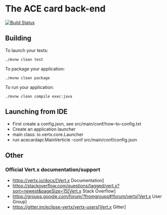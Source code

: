 # The ACE card back-end

[![Build Status](https://travis-ci.com/anti-social-engineers/AceCardAPI.svg?branch=master)](https://travis-ci.com/anti-social-engineers/AceCardAPI)

## Building

To launch your tests:
```
./mvnw clean test
```

To package your application:
```
./mvnw clean package
```

To run your application:
```
./mvnw clean compile exec:java
```

## Launching from IDE
* First create a config.json, see src/main/conf/how-to-config.txt
* Create an application launcher
* main class: io.vertx.core.Launcher
* run acecardapi.MainVerticle -conf src/main/conf/config.json

## Other
### Official Vert.x documentation/support

* https://vertx.io/docs/[Vert.x Documentation]
* https://stackoverflow.com/questions/tagged/vert.x?sort=newest&pageSize=15[Vert.x Stack Overflow]
* https://groups.google.com/forum/?fromgroups#!forum/vertx[Vert.x User Group]
* https://gitter.im/eclipse-vertx/vertx-users[Vert.x Gitter]
